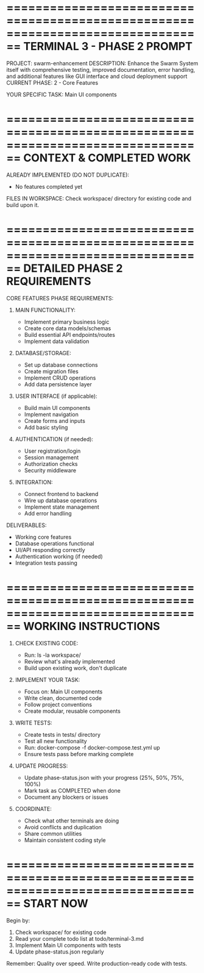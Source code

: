 
================================================================================
TERMINAL 3 - PHASE 2 PROMPT
================================================================================

PROJECT: swarm-enhancement
DESCRIPTION: Enhance the Swarm System itself with comprehensive testing, improved documentation, error handling, and additional features like GUI interface and cloud deployment support
CURRENT PHASE: 2 - Core Features

YOUR SPECIFIC TASK: Main UI components

================================================================================
CONTEXT & COMPLETED WORK
================================================================================

ALREADY IMPLEMENTED (DO NOT DUPLICATE):
- No features completed yet

FILES IN WORKSPACE:
Check workspace/ directory for existing code and build upon it.

================================================================================
DETAILED PHASE 2 REQUIREMENTS
================================================================================

CORE FEATURES PHASE REQUIREMENTS:

1. MAIN FUNCTIONALITY:
   - Implement primary business logic
   - Create core data models/schemas
   - Build essential API endpoints/routes
   - Implement data validation

2. DATABASE/STORAGE:
   - Set up database connections
   - Create migration files
   - Implement CRUD operations
   - Add data persistence layer

3. USER INTERFACE (if applicable):
   - Build main UI components
   - Implement navigation
   - Create forms and inputs
   - Add basic styling

4. AUTHENTICATION (if needed):
   - User registration/login
   - Session management
   - Authorization checks
   - Security middleware

5. INTEGRATION:
   - Connect frontend to backend
   - Wire up database operations
   - Implement state management
   - Add error handling

DELIVERABLES:
- Working core features
- Database operations functional
- UI/API responding correctly
- Authentication working (if needed)
- Integration tests passing

================================================================================
WORKING INSTRUCTIONS
================================================================================

1. CHECK EXISTING CODE:
   - Run: ls -la workspace/
   - Review what's already implemented
   - Build upon existing work, don't duplicate

2. IMPLEMENT YOUR TASK:
   - Focus on: Main UI components
   - Write clean, documented code
   - Follow project conventions
   - Create modular, reusable components

3. WRITE TESTS:
   - Create tests in tests/ directory
   - Test all new functionality
   - Run: docker-compose -f docker-compose.test.yml up
   - Ensure tests pass before marking complete

4. UPDATE PROGRESS:
   - Update phase-status.json with your progress (25%, 50%, 75%, 100%)
   - Mark task as COMPLETED when done
   - Document any blockers or issues

5. COORDINATE:
   - Check what other terminals are doing
   - Avoid conflicts and duplication
   - Share common utilities
   - Maintain consistent coding style

================================================================================
START NOW
================================================================================

Begin by:
1. Check workspace/ for existing code
2. Read your complete todo list at todo/terminal-3.md
3. Implement Main UI components with tests
4. Update phase-status.json regularly

Remember: Quality over speed. Write production-ready code with tests.
